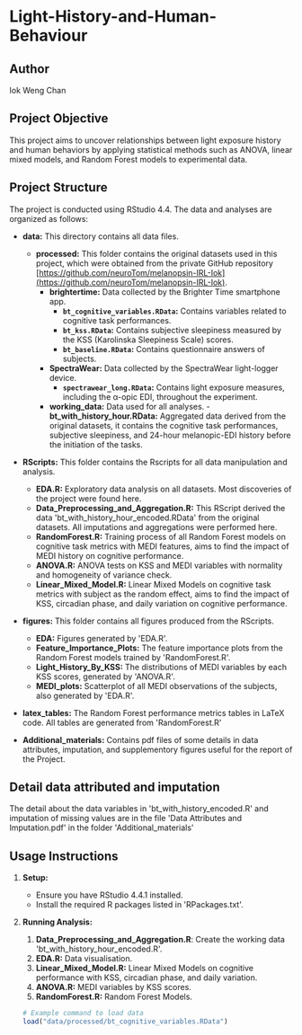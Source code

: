 # Light-History-and-Human-Behaviour

## Author
Iok Weng Chan

## Project Objective
This project aims to uncover relationships between light exposure history and human behaviors by applying statistical methods such as ANOVA, linear mixed models, and Random Forest models to experimental data.

## Project Structure
The project is conducted using RStudio 4.4. The data and analyses are organized as follows:

- **data:** This directory contains all data files.
  - **processed:** This folder contains the original datasets used in this project, which were obtained from the private GitHub repository [https://github.com/neuroTom/melanopsin-IRL-Iok](https://github.com/neuroTom/melanopsin-IRL-Iok).
    - **brightertime:** Data collected by the Brighter Time smartphone app.
        - **`bt_cognitive_variables.RData`:** Contains variables related to cognitive task performances.
        - **`bt_kss.RData`:** Contains subjective sleepiness measured by the KSS (Karolinska Sleepiness Scale) scores.
        - **`bt_baseline.RData`:** Contains questionnaire answers of subjects.
    - **SpectraWear:** Data collected by the SpectraWear light-logger device.
        - **`spectrawear_long.RData`:** Contains light exposure measures, including the α-opic EDI, throughout the experiment.
    - **working_data:** Data used for all analyses.
        -**bt_with_history_hour.RData:** Aggregated data derived from the original datasets, it contains the cognitive task performances, subjective sleepiness, and 24-hour melanopic-EDI history before the initiation of the tasks.

- **RScripts:** This folder contains the Rscripts for all data manipulation and analysis.
    - **EDA.R:** Exploratory data analysis on all datasets. Most discoveries of the project were found here.
    - **Data_Preprocessing_and_Aggregation.R:** This RScript derived the data 'bt_with_history_hour_encoded.RData' from the original datasets. All imputations and aggregations were performed here.
    - **RandomForest.R:** Training process of all Random Forest models on cognitive task metrics with MEDI features, aims to find the impact of MEDI history on cognitive performance.
    - **ANOVA.R:** ANOVA tests on KSS and MEDI variables with normality and homogeneity of variance check.
    - **Linear_Mixed_Model.R:** Linear Mixed Models on cognitive task metrics with subject as the random effect, aims to find the impact of KSS, circadian phase, and daily variation on cognitive performance.

- **figures:** This folder contains all figures produced from the RScripts.
    - **EDA:** Figures generated by 'EDA.R'.
    - **Feature_Importance_Plots:** The feature importance plots from the Random Forest models trained by 'RandomForest.R'.
    - **Light_History_By_KSS:** The distributions of MEDI variables by each KSS scores, generated by 'ANOVA.R'.
    - **MEDI_plots:** Scatterplot of all MEDI observations of the subjects, also generated by 'EDA.R'.

 - **latex_tables:**
   The Random Forest performance metrics tables in LaTeX code. All tables are generated from 'RandomForest.R'

- **Additional_materials:**
  Contains pdf files of some details in data attributes, imputation, and supplementory figures useful for the report of the Project.

## Detail data attributed and imputation
The detail about the data variables in 'bt_with_history_encoded.R' and imputation of missing values are in the file 'Data Attributes and Imputation.pdf' in the folder 'Additional_materials'


## Usage Instructions

1. **Setup:**
   - Ensure you have RStudio 4.4.1 installed.
   - Install the required R packages listed in 'RPackages.txt'.

2. **Running Analysis:**
    1. **Data_Preprocessing_and_Aggregation.R**: Create the working data 'bt_with_history_hour_encoded.R'.
    2. **EDA.R:** Data visualisation.
    3. **Linear_Mixed_Model.R:** Linear Mixed Models on cognitive performance with KSS, circadian phase, and daily variation.
    4. **ANOVA.R:** MEDI variables by KSS scores.
    5. **RandomForest.R:** Random Forest Models.

   ```R
   # Example command to load data
   load("data/processed/bt_cognitive_variables.RData")


